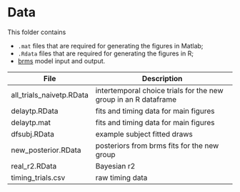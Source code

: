 # Data

This folder contains 

- `.mat` files that are required for generating the figures in Matlab;
- `.Rdata` files that are required for generating the figures in R; 
- [brms](https://github.com/paul-buerkner/brms) model input and output.

File            		| Description
-----           		|------------
all_trials_naivetp.RData | intertemporal choice trials for the new group in an R dataframe
delaytp.RData         | fits and timing data for main figures
delaytp.mat			| fits and timing data for main figures
dfsubj.RData         | example subject fitted draws
new_posterior.RData  | posteriors from brms fits for the new group
real_r2.RData       | Bayesian r2
timing_trials.csv  | raw timing data